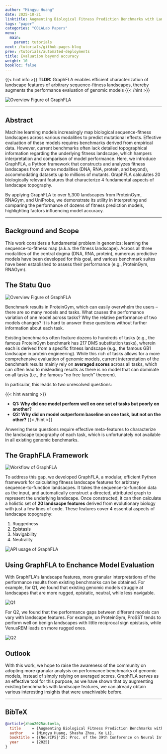 ```yaml
---
author: "Mingyu Huang"
date: 2025-10-21
linktitle: Augmenting Biological Fitness Prediction Benchmarks with Landscapes Features from GraphFLA
tags: "paper"
categories: "COLALab Papers"
menu:
  main:
    parent: tutorials
next: /tutorials/github-pages-blog
prev: /tutorials/automated-deployments
title: Evaluation beyond accuracy
weight: 10
bookToc: false
---
```


{{< hint info >}}
**TLDR:** GraphFLA enables efficient characterization of landscape features of arbitrary sequence-fitness landscapes, thereby augments the performance evaluation of genomic models
{{< /hint >}}

![Overview Figure of GraphFLA](/media/graphfla_intro.png)

<hr/>

## Abstract

Machine learning models increasingly map biological sequence-fitness landscapes across various modalities to predict mutational effects. Effective evaluation of these models requires benchmarks derived from empirical data. However, current benchmarks often lack detailed topographical information regarding the underlying fitness landscape, which hampers interpretation and comparison of model performance. 
Here, we introduce GraphFLA, a Python framework that constructs and analyzes fitness landscapes from diverse modalities (DNA, RNA, protein, and beyond), accommodating datasets up to millions of mutants. GraphFLA calculates 20 biologically relevant features that characterize 4 fundamental aspects of landscape topography. 

By applying GraphFLA to over 5,300 landscapes from ProteinGym, RNAGym, and UniProbe, we demonstrate its utility in interpreting and comparing the performance of dozens of fitness prediction models, highlighting factors influencing model accuracy. 
<hr/>

## Background and Scope

This work considers a fundamental problem in genomics: learning the sequence-to-fitness map (a.k.a. the fitness landscape). Across all three modalities of the central dogma (DNA, RNA, protein), numerous predictive models have been developed for this goal, and various benchmark suites have been established to assess their performance (e.g., ProteinGym, RNAGym).

## The Statu Quo

![Overview Figure of GraphFLA](/media/proteingym.png)
<div class="caption small">Benchmark results in ProteinGym, which can easily overwhelm the users – there are so many models and tasks. What causes the performance variation of one model across tasks? Why the relative performance of two models changes? It is hard to answer these questions without further information about each task.</div>


Existing benchmarks often feature dozens to hundreds of tasks (e.g., the famous ProteinGym benchmark has 217 DMS substitution tasks), wherein each is derived from a specific fitness landscape (e.g., the famous GB1 landscape in protein engineering). While this rich of tasks allows for a more comprehensive evaluation of genomic models, current interpretation of the benchmark results mainly rely on **averaged scores** across all tasks, which can often lead to misleading results as there is no model that can dominate on all tasks (i.e., the famous "no free lunch" theorem). 

In particular, this leads to two unresolved questions:

{{< hint warning >}}
- **Q1: Why did one model perform well on one set of tasks but poorly on another?** 
- **Q2: Why did on model outperform baseline on one task, but not on the other?**
{{< /hint >}}

Anwering these questions require effective meta-features to characterize the landscape topography of each task, which is unfortunately not available in all existing genomic benchmarks. 

## The GraphFLA Framework

![Workflow of GraphFLA](/media/graphfla_workflow.gif)

To address this gap, we developed GraphFLA, a modular, efficient Python framework for calculating fitness landscape features for arbitrary sequence-to-function landsacpes. It takes the sequence-to-function data as the input, and automatically construct a directed, attributed graph to represent the underlying landscape. 
Once constructed, it can then calculate a holistic set of **20 landsacpe features** derived from evolutionary biology with just a few lines of code. These features cover 4 essential aspects of landscape topography:
1. Ruggedness
2. Epistasis
3. Navigability 
4. Neutrality

![API usage of GraphFLA](/media/graphfla.gif)

<!-- ```python
from graphfla.landscape import DNALandscape
from graphfla.analysis import classify_epistasis

X = df["sequences"]
f= df["fitness"]

landscape = DNALandscape(maximize=True)
landscape.build_from_data(X, f)

print(classify_epistasis(landscape))
``` -->

## Using GraphFLA to Enchance Model Evaluation

With GraphFLA's landscape features, more granular interpretations of the performance results from existing benchmarks can be obtained. For example, for Q1, we found that existing genomic models struggle at landscapes that are more rugged, epistatic, neutral, while less navigable.

![Q1](/media/graphfla_q1.png)

For Q2, we found that the performance gaps between different models can vary with landscape features. For example, on ProteinGym, ProSST tends to perform well on benign landscapes with little reciprocal sign epistasis, while VenusREM leads on more rugged ones.

![Q2](/media/graphfla_q2.png)

## Outlook

With this work, we hope to raise the awareness of the community on adopting more granular analysis on performance benchmarks of genomic models, instead of simply relying on averaged scores. GraphFLA serves as an effective tool for this purpose, as we have shown that by augmenting existing benchmarks with landscape features, we can already obtain various interesting insights that were unachivable before. 

<hr/>

## BibTeX

```bibtex
@article{zhou2025autovla,
  title     = {Augmenting Biological Fitness Prediction Benchmarks with Landscapes Features from GraphFLA},
  author    = {Mingyu Huang, Shasha Zhou, Ke Li},
  booktitle = {{NeurIPS}'25: Proc. of the 39th Conference on Neural Information Processing Systems},
  year      = {2025}
}
```


